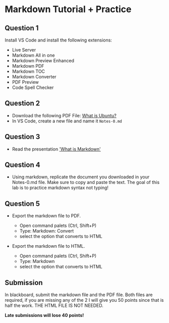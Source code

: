 # Markdown Tutorial + Practice

## Question 1
Install VS Code and install the following extensions:
* Live Server
* Markdown All in one
* Markdown Preview Enhanced
* Markdown PDF
* Markdown TOC
* Markdown Converter
* PDF Preview
* Code Spell Checker
  
## Question 2
* Download the following PDF File: [What is Ubuntu?](https://github.com/ra559/cis106/blob/main/docs/What%20is%20Ubuntu_%20.pdf)
* In VS Code, create a new file and name it `Notes-0.md`

## Question 3
* Read the presentation ['What is Markdown'](http://bit.ly/2KJyqbV)

## Question 4
* Using markdown, replicate the document you downloaded in your Notes-0.md file. Make sure to copy and paste the text. The goal of this lab is to practice markdown syntax not typing!

## Question 5 
* Export the markdown file to PDF.
  * Open command palets (Ctrl, Shift+P)
  * Type: Markdown: Convert
  * select the option that converts to HTML
  
* Export the markdown file to HTML.
  * Open command palets (Ctrl, Shift+P)
  * Type: Markdown 
  * select the option that converts to HTML

## Submission
In blackboard, submit the markdown file and the PDF file. Both files are required, if you are missing any of the 2 I will give you 50 points since that is half the work. THE HTML FILE IS NOT NEEDED.

**Late submissions will lose 40 points!**
